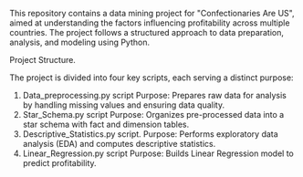 This repository contains a data mining project for "Confectionaries Are US", aimed at understanding the factors influencing profitability across multiple countries. The project follows a structured approach to data preparation, analysis, and modeling using Python.

Project Structure.

The project is divided into four key scripts, each serving a distinct purpose:
1. Data_preprocessing.py script
Purpose: Prepares raw data for analysis by handling missing values and ensuring data quality.
2. Star_Schema.py script
Purpose: Organizes pre-processed data into a star schema with fact and dimension tables.
3. Descriptive_Statistics.py script.
   Purpose: Performs exploratory data analysis (EDA) and computes descriptive statistics.
4. Linear_Regression.py script
Purpose: Builds Linear Regression model to predict profitability.

